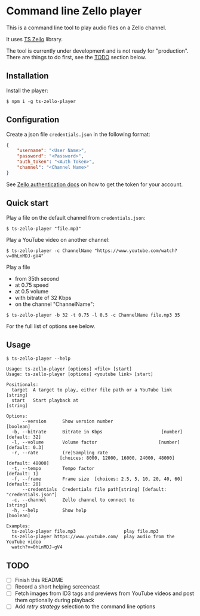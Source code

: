 # Command line Zello player

This is a command line tool to play audio files on a Zello channel.

It uses [TS Zello](https://github.com/OnkelTem/ts-zello) library.

The tool is currently under development and is not ready for "production".
There are things to do first, see the [TODO](#todo) section below.

## Installation

Install the player:

```
$ npm i -g ts-zello-player
```

## Configuration

Create a json file `credentials.json` in the following format: 

```json
{
    "username": "<User Name>",
    "password": "<Password>",
    "auth_token": "<Auth Token>",
    "channel": "<Channel Name>"
}
```

See [Zello authentication docs](https://github.com/zelloptt/zello-channel-api/blob/master/AUTH.md) 
on how to get the token for your account.

## Quick start

Play a file on the default channel from `credentials.json`:

```
$ ts-zello-player "file.mp3" 
```

Play a YouTube video on another channel:

```
$ ts-zello-player -c ChannelName "https://www.youtube.com/watch?v=0hLnMDJ-gV4"
```

Play a file 
- from 35th second 
- at 0.75 speed
- at 0.5 volume 
- with bitrate of 32 Kbps
- on the channel "ChannelName":

```
$ ts-zello-player -b 32 -t 0.75 -l 0.5 -c ChannelName file.mp3 35
```

For the full list of options see below.

## Usage

```
$ ts-zello-player --help

Usage: ts-zello-player [options] <file> [start]
Usage: ts-zello-player [options] <youtube link> [start]

Positionals:
  target  A target to play, either file path or a YouTube link          [string]
  start   Start playback at                                             [string]

Options:
      --version      Show version number                               [boolean]
  -b, --bitrate      Bitrate in Kbps                      [number] [default: 32]
  -l, --volume       Volume factor                       [number] [default: 0.3]
  -r, --rate         (re)Sampling rate
                    [choices: 8000, 12000, 16000, 24000, 48000] [default: 48000]
  -t, --tempo        Tempo factor                                   [default: 1]
  -f, --frame        Frame size  [choices: 2.5, 5, 10, 20, 40, 60] [default: 20]
      --credentials  Credentials file path[string] [default: "credentials.json"]
  -c, --channel      Zello channel to connect to                        [string]
  -h, --help         Show help                                         [boolean]

Examples:
  ts-zello-player file.mp3                  play file.mp3
  ts-zello-player https://www.youtube.com/  play audio from the YouTube video
  watch?v=0hLnMDJ-gV4

```

## TODO

- [ ] Finish this README
- [ ] Record a short helping screencast 
- [ ] Fetch images from ID3 tags and previews from YouTube videos and post them optionally during playback
- [ ] Add _retry strategy_ selection to the command line options
